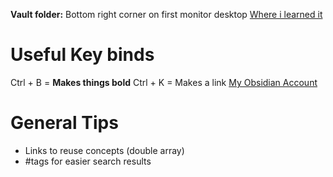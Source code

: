 **Vault folder:** Bottom right corner on first monitor desktop
[Where i learned it](https://www.youtube.com/watch?v=WqKluXIra70)

# Useful Key binds
Ctrl + B = **Makes things bold** 
Ctrl + K = Makes a link [My Obsidian Account](https://obsidian.md/account) 


# General Tips
 - Links to reuse concepts (double array)
 - #tags for easier search results